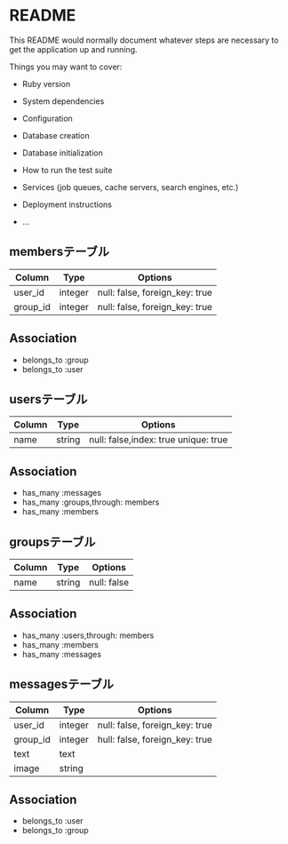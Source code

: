 # README

This README would normally document whatever steps are necessary to get the
application up and running.

Things you may want to cover:

* Ruby version

* System dependencies

* Configuration

* Database creation

* Database initialization

* How to run the test suite

* Services (job queues, cache servers, search engines, etc.)

* Deployment instructions

* ...

## membersテーブル

|Column|Type|Options|
|------|----|-------|
|user_id|integer|null: false, foreign_key: true|
|group_id|integer|null: false, foreign_key: true|


## Association
- belongs_to :group
- belongs_to :user

## usersテーブル

|Column|Type|Options|
|------|----|-------|
|name|string|null: false,index: true unique: true|


## Association
- has_many :messages
- has_many :groups,through: members
- has_many :members

## groupsテーブル

|Column|Type|Options|
|------|----|-------|
|name|string|null: false|


## Association
- has_many :users,through: members
- has_many :members
- has_many :messages

## messagesテーブル
|Column|Type|Options|
|------|----|-------|
|user_id|integer|null: false, foreign_key: true|
|group_id|integer|hull: false, foreign_key: true|
|text|text|
|image|string|

## Association
- belongs_to :user
- belongs_to :group